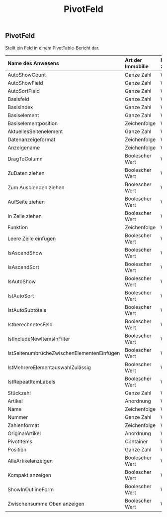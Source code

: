 ﻿---
title: PivotFeld
second_title: Aspose.Cells Cloud Documen
type: docs
url: /de/specification/model/pivotfield/
description: "Aspose.Cells Cloud-Modellspezifikation: PivotField. Müheloses Bearbeiten von Excel und anderen Tabellenkalkulationsdokumenten mit Funktionen wie Öffnen, Generieren, Bearbeiten, Teilen, Zusammenführen, Vergleichen und Konvertieren"
kwords: Excel, Office, Tabellenkalkulation, Cloud REST API, PivotField
weight: 50
---
## **PivotFeld**

 Stellt ein Feld in einem PivotTable-Bericht dar.

| Name des Anwesens| Art der Immobilie| Nullwerte zulassen| Schreibgeschützt| Standardwert| Beschreibung|
|:- |:- |:- |:- |:- |:- |
| AutoShowCount| Ganze Zahl| WAHR| FALSCH|||
| AutoShowField| Ganze Zahl| WAHR| FALSCH|||
| AutoSortField| Ganze Zahl| WAHR| FALSCH|||
| Basisfeld| Ganze Zahl| WAHR| FALSCH|||
| BasisIndex| Ganze Zahl| WAHR| FALSCH|||
| Basiselement| Ganze Zahl| WAHR| FALSCH|||
| Basiselementposition| Zeichenfolge| WAHR| FALSCH|||
| AktuellesSeitenelement| Ganze Zahl| WAHR| FALSCH|||
|Datenanzeigeformat| Zeichenfolge| WAHR| FALSCH|||
| Anzeigename| Zeichenfolge| WAHR| FALSCH|||
| DragToColumn| Boolescher Wert| WAHR| FALSCH|||
| ZuDaten ziehen| Boolescher Wert| WAHR| FALSCH|||
| Zum Ausblenden ziehen| Boolescher Wert| WAHR| FALSCH|||
| AufSeite ziehen| Boolescher Wert| WAHR| FALSCH|||
| In Zeile ziehen| Boolescher Wert| WAHR| FALSCH|||
| Funktion| Zeichenfolge| WAHR| FALSCH|||
| Leere Zeile einfügen| Boolescher Wert| WAHR| FALSCH|||
| IsAscendShow| Boolescher Wert| WAHR| FALSCH|||
| IsAscendSort| Boolescher Wert| WAHR| FALSCH|||
| IsAutoShow| Boolescher Wert| WAHR| FALSCH|||
| IstAutoSort| Boolescher Wert| WAHR| FALSCH|||
| IstAutoSubtotals| Boolescher Wert| WAHR| FALSCH|||
| IstberechnetesFeld| Boolescher Wert| WAHR| FALSCH|||
| IstIncludeNewItemsInFilter| Boolescher Wert| WAHR| FALSCH|||
| IstSeitenumbrücheZwischenElementenEinfügen| Boolescher Wert| WAHR| FALSCH|||
| IstMehrereElementauswahlZulässig| Boolescher Wert| WAHR| FALSCH|||
| IstRepeatItemLabels| Boolescher Wert| WAHR| FALSCH|||
| Stückzahl| Ganze Zahl| WAHR| FALSCH|||
| Artikel|Anordnung<String> | WAHR| FALSCH|||
| Name| Zeichenfolge| WAHR| FALSCH|||
| Nummer| Ganze Zahl| WAHR| FALSCH|||
| Zahlenformat| Zeichenfolge| WAHR| FALSCH|||
| OriginalArtikel|Anordnung<String> | WAHR| FALSCH|||
| PivotItems| Container| WAHR| FALSCH|||
| Position| Ganze Zahl| WAHR| FALSCH|||
| AlleArtikelanzeigen| Boolescher Wert| WAHR| FALSCH|||
| Kompakt anzeigen| Boolescher Wert| WAHR| FALSCH|||
| ShowInOutlineForm| Boolescher Wert| WAHR| FALSCH|||
| Zwischensumme Oben anzeigen| Boolescher Wert| WAHR| FALSCH|||

